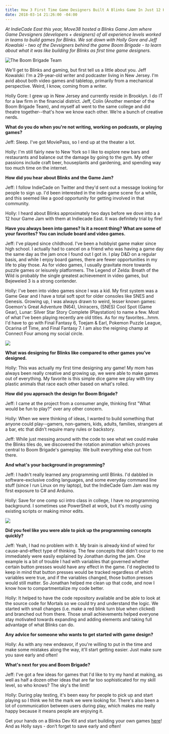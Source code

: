 ```yaml
---
title: How 3 First Time Game Designers Built A Blinks Game In Just 12 Hours
date: 2018-03-14 21:26:00 -04:00
---
```


*At IndieCade East this year, Move38 hosted a Blinks Game Jam where Game Devsigners (developers \+ designers) of all experience levels worked in teams to build games for Blinks. We sat down with Holly Gore and Jeff Kowalski - two of the Devsigners behind the game Boom Brigade - to learn about what it was like building for Blinks as first time game designers.*

![The Boom Brigade Team](https://d2mxuefqeaa7sj.cloudfront.net/s_47BCB454D31A25EE160DC281600E1D798C015CAAFC2167C1056085CD784E3C0C_1520952198938_unnamed.jpg)

We'll get to Blinks and gaming, but first tell us a little about you.
Jeff Kowalski: I'm a 29-year-old writer and podcaster living in New Jersey. I'm avid about both video games and tabletop, primarily from a mechanical perspective. Weird, I know, coming from a writer.

Holly Gore: I grew up in New Jersey and currently reside in Brooklyn.  I do IT for a law firm in the financial district.  Jeff, Colin (Another member of the Boom Brigade Team), and myself all went to the same college and did theatre together--that's how we know each other.  We’re a bunch of creative nerds.

**What do you do when you're not writing, working on podcasts, or playing games?**

Jeff: Sleep. I've got MoviePass, so I end up at the theater a lot.

Holly: I'm still fairly new to New York so I like to explore new bars and restaurants and balance out the damage by going to the gym.  My other passions include craft beer, houseplants and gardening, and spending way too much time on the internet.

**How did you hear about Blinks and the Game Jam?**

Jeff: I follow IndieCade on Twitter and they'd sent out a message looking for people to sign up. I'd been interested in the indie game scene for a while, and this seemed like a good opportunity for getting involved in that community.

Holly: I heard about Blinks approximately two days before we dove into a a 12 hour Game Jam with them at Indiecade East.  It was definitely trial by fire!

**Have you always been into games? Is it a recent thing? What are some of your favorites? You can include board and video games.**

Jeff: I've played since childhood. I've been a hobbyist game maker since high school. I actually had to cancel on a friend who was having a game day the same day as the jam once I found out I got in. I play D&D on a regular basis, and while I enjoy board games, there are fewer opportunities in my life to play those. As for video games, I usually gravitate more towards puzzle games or leisurely platformers. The Legend of Zelda: Breath of the Wild is probably the single greatest achievement in video games, but Bejeweled 3 is a strong contender.

Holly: I've been into video games since I was a kid.  My first system was a Game Gear and I have a total soft spot for older consoles like SNES and Genesis.  Growing up, I was always drawn to weird, lesser known games: Goemon's Great Adventure (N64), Uniracers, (SNES)  Cool Spot (Game Gear), Lunar: Silver Star Story Complete (Playstation) to name a few.  Most of what I've been playing recently are old titles. As for my favorites...hmm.  I'd have to go with Final Fantasy 6, Toejam & Earl, Pokemon Puzzle League, Ocarina of Time, and Final Fantasy 7.  I am also the reigning champ at Connect Four among my social circle.

![](https://d2mxuefqeaa7sj.cloudfront.net/s_47BCB454D31A25EE160DC281600E1D798C015CAAFC2167C1056085CD784E3C0C_1520952216533_unnamed\+1.jpg)

**What was designing for Blinks like compared to other games you’ve designed.**

Holly: This was actually my first time designing any game!   My mom has always been really creative and growing up, we were able to make games out of everything.  My favorite is this simple dice game we play with tiny plastic animals that race each other based on what's rolled.

**How did you approach the design for Boom Brigade?**

Jeff: I came at the project from a consumer angle, thinking first "What would be fun to play?" over any other concern.

Holly: When we were thinking of ideas, I wanted to build something that anyone could play--gamers, non-gamers, kids, adults, families, strangers at a bar, etc that didn’t require many rules or backstory.

Jeff: While just messing around with the code to see what we could make the Blinks tiles do, we discovered the rotation animation which proves central to Boom Brigade's gameplay. We built everything else out from there.

**And what's your background in programming?**

Jeff: I hadn't really learned any programming until Blinks. I'd dabbled in software-exclusive coding languages, and some everyday command line stuff (since I run Linux on my laptop), but the IndieCade Gam Jam was my first exposure to C# and Arduino.

Holly: Save for one comp sci intro class in college, I have no programming background.  I sometimes use PowerShell at work, but it's mostly using existing scripts or making minor edits.

![](https://d2mxuefqeaa7sj.cloudfront.net/s_47BCB454D31A25EE160DC281600E1D798C015CAAFC2167C1056085CD784E3C0C_1520952228576_unnamed\+2.jpg)

**Did you feel like you were able to pick up the programming concepts quickly?**

Jeff: Yeah, I had no problem with it. My brain is already kind of wired for cause-and-effect type of thinking. The few concepts that didn't occur to me immediately were easily explained by Jonathan during the jam. One example is a bit of trouble I had with variables that governed whether certain button presses would have any effect in the game. I'd neglected to keep in mind that button presses would be tracked regardless of which variables were true, and if the variables changed, those button presses would still matter. So Jonathan helped me clean up that code, and now I know how to compartmentalize my code better.

Holly: It helped to have the code repository available and be able to look at the source code for Mortals so we could try and understand the logic.  We started with small changes (i.e. make a red blink turn blue when clicked) and branched out from there.   Those small achievements helped everyone stay motivated towards expanding and adding elements and taking full advantage of what Blinks can do.

**Any advice for someone who wants to get started with game design?**

Holly: As with any new endeavor, if you're willing to put in the time and make some mistakes along the way, it'll start getting easier.  Just make sure you save early and often!

**What's next for you and Boom Brigade?**

Jeff: I've got a few ideas for games that I'd like to try my hand at making, as well as half a dozen other ideas that are far too sophisticated for my skill level, so who knows? The sky's the limit!

Holly: During play testing, it's been easy for people to pick up and start playing so I think we hit the mark we were looking for.  There's also been a lot of communication between users during play, which makes me really happy because it means people are enjoying it.

Get your hands on a Blinks Dev Kit and start building your own games [here](http://bit.ly/getblinks)! And as Holly says - don’t forget to save early and often!